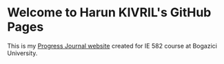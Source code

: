 # Welcome to Harun KIVRIL's GitHub Pages

This is my [Progress Journal website](https://bu-ie-582.github.io/fall21-harunkivril/) created for IE 582 course at Bogazici University. 
